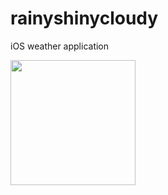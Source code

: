 # rainyshinycloudy
iOS weather application
<p float="left">
<Img src="https://user-images.githubusercontent.com/26958985/33807118-216d03fc-ddd2-11e7-8653-ad32940161a9.png" width="200" >

</p>
